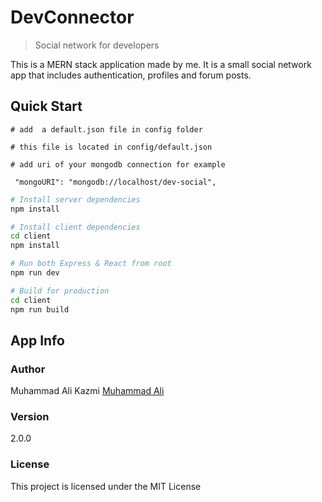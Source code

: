 # DevConnector

> Social network for developers

This is a MERN stack application made by me. It is a small social network app that includes authentication, profiles and forum posts.

## Quick Start

```
# add  a default.json file in config folder

# this file is located in config/default.json

# add uri of your mongodb connection for example

 "mongoURI": "mongodb://localhost/dev-social",

```

```bash
# Install server dependencies
npm install

# Install client dependencies
cd client
npm install

# Run both Express & React from root
npm run dev

# Build for production
cd client
npm run build
```

## App Info

### Author

Muhammad Ali Kazmi
[Muhammad Ali](https://kaaazmi.github.io)

### Version

2.0.0

### License

This project is licensed under the MIT License
